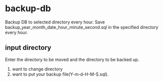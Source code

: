# backup-db
Backup DB to selected directory every hour.
Save backup_year_month_date_hour_minute_second.sql in the specified directory every hour.

## input directory
Enter the directory to be moved and the directory to be backed up.
1. want to change directory
2. want to put your backup file(Y-m-d-H-M-S.sql).
